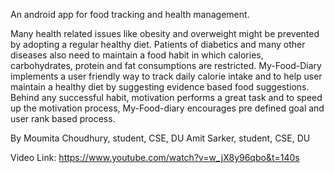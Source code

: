 An android app for food tracking and health management.

Many health related issues like obesity and overweight might be prevented by adopting a regular healthy diet. Patients of diabetics and many other diseases also need to maintain a food habit in which calories, carbohydrates, protein and fat consumptions are restricted. My-Food-Diary implements a user friendly way to track daily calorie intake and to help user maintain a healthy diet by suggesting evidence based food suggestions. Behind any successful habit, motivation performs a great task and to speed up the motivation process, My-Food-diary encourages pre defined goal and user rank based process.


By 
Moumita Choudhury, student, CSE, DU 
Amit Sarker, student, CSE, DU

Video Link: https://www.youtube.com/watch?v=w_jX8y96qbo&t=140s

